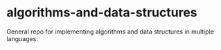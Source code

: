 # algorithms-and-data-structures
General repo for implementing algorithms and data structures in multiple languages.
